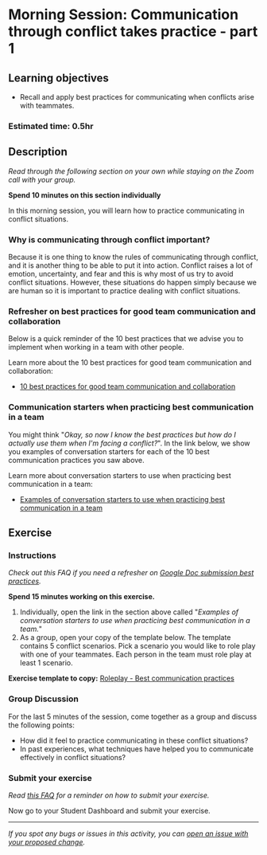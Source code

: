 # Morning Session: Communication through conflict takes practice - part 1

## Learning objectives

- Recall and apply best practices for communicating when conflicts arise with teammates.

### **Estimated time**: 0.5hr

## Description

_Read through the following section on your own while staying on the Zoom call with your group._

**Spend 10 minutes on this section individually**

In this morning session, you will learn how to practice communicating in conflict situations.

### Why is communicating through conflict important?

Because it is one thing to know the rules of communicating through conflict, and it is another thing to be able to put it into action. Conflict raises a lot of emotion, uncertainty, and fear and this is why most of us try to avoid conflict situations. However, these situations do happen simply because we are human so it is important to practice dealing with conflict situations.

### Refresher on best practices for good team communication and collaboration

Below is a quick reminder of the 10 best practices that we advise you to implement when working in a team with other people.

Learn more about the 10 best practices for good team communication and collaboration:

- [10 best practices for good team communication and collaboration](https://github.com/matovu-farid/curriculum-professional-skills/blob/main/soft-skills/10-best-practices-for-good-team-communication-and-collaboration.md)

### Communication starters when practicing best communication in a team

You might think "_Okay, so now I know the best practices but how do I actually use them when I'm facing a conflict?_". In the link below, we show you examples of conversation starters for each of the 10 best communication practices you saw above.

Learn more about conversation starters to use when practicing best communication in a team:

- [Examples of conversation starters to use when practicing best communication in a team](https://github.com/matovu-farid/curriculum-professional-skills/blob/main/soft-skills/examples-of-conversation-starters-to-use-when-practicing-best-communication-in-a-team.md)

## Exercise

### Instructions

_Check out this FAQ if you need a refresher on [Google Doc submission best practices](https://microverse.zendesk.com/hc/en-us/articles/360063156813)._

**Spend 15 minutes working on this exercise.**

1. Individually, open the link in the section above called "_Examples of conversation starters to use when practicing best communication in a team._"
2. As a group, open your copy of the template below. The template contains 5 conflict scenarios. Pick a scenario you would like to role play with one of your teammates. Each person in the team must role play at least 1 scenario.

**Exercise template to copy:** [Roleplay - Best communication practices](https://docs.google.com/document/d/1VKRQIU1g3PXsKu9PuWAEF14CKCBQQtAJ4VZ0n2ouIcU/edit#heading=h.ul158hsp21zp)

### Group Discussion

For the last 5 minutes of the session, come together as a group and discuss the following points:

- How did it feel to practice communicating in these conflict situations?
- In past experiences, what techniques have helped you to communicate effectively in conflict situations?

### Submit your exercise

_Read [this FAQ](https://microverse.zendesk.com/hc/en-us/articles/360061344234) for a reminder on how to submit your exercise._

Now go to your Student Dashboard and submit your exercise.

---

_If you spot any bugs or issues in this activity, you can [open an issue with your proposed change](https://github.com/microverseinc/curriculum-transversal-skills/blob/main/git-github/articles/open_issue.md)._
